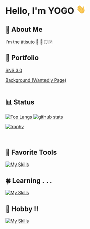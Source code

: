 # Hello, I'm YOGO <img src="https://raw.githubusercontent.com/sheegull/sheegull/main/wave.gif" width="30px" height="30px" />

## :mechanical_arm: About Me
    
I'm the ātisuto 🌊 🪭 🇯🇵
<br>
## :footprints: Portfolio
[SNS 3.0](https://github.com/sheegull/Social-Network-3.0)

[Background (Wantedly Page)](https://www.wantedly.com/id/sheegull)
<br>
<br>
<!--![snek go brr](https://raw.githubusercontent.com/sheegull/sheegull/snek/snek-light.svg#gh-light-mode-only)
![snek go brr](https://raw.githubusercontent.com/sheegull/sheegull/snek/snek-dark.svg#gh-dark-mode-only)-->

## :bar_chart: Status

<a href="https://github.com/sheegull/sheegull" align="left"> 
  <img alt="Top Langs" height="200px" src="https://github-readme-stats.vercel.app/api/top-langs/?username=sheegull&layout=compact&theme=dark&show_icons=true&line_height=27&count_private=true&title_color=ffffff&text_color=c9cacc&icon_color=2bbc8a&bg_color=1d1f21" />
  <img alt="github stats" height="200px" src="https://github-readme-stats.vercel.app/api?username=sheegull&show_icons=true&line_height=27&count_private=true&title_color=ffffff&text_color=c9cacc&icon_color=2bbc8a&bg_color=1d1f21" />
</a>

[![trophy](https://github-profile-trophy.vercel.app/?username=sheegull&theme=discord&column=7)](https://github.com/ryo-ma/github-profile-trophy)

<br>
 
## :star2: Favorite Tools
[![My Skills](https://skillicons.dev/icons?i=linux,js,ts,react,vite,tailwind,mongodb,firebase,ruby,rails,go)](https://github.com/sheegull)

## :four_leaf_clover: Learning . . .
[![My Skills](https://skillicons.dev/icons?i=linux,neovim,html,css,js,ts,react,nextjs,vite,materialui,tailwind,mongodb,firebase,ruby,rails,py,django,go,rust,solidity,deno,threejs,mysql,flutter,wasm,githubactions,docker,aws,gcp,azure)](https://github.com/sheegull)

## :space_invader: Hobby !!
[![My Skills](https://skillicons.dev/icons?i=figma,xd,ps,ai,pr,ae,discord,bots)](https://github.com/sheegull)

